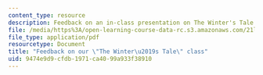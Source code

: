 ```yaml
---
content_type: resource
description: Feedback on an in-class presentation on The Winter's Tale.
file: /media/https%3A/open-learning-course-data-rc.s3.amazonaws.com/21l-010-writing-with-shakespeare-fall-2010/9474e9d9cfdb1971ca4099a933f38910_MIT21L_010F10_assn15.pdf
file_type: application/pdf
resourcetype: Document
title: "Feedback on our \"The Winter\u2019s Tale\" class"
uid: 9474e9d9-cfdb-1971-ca40-99a933f38910
---
```

